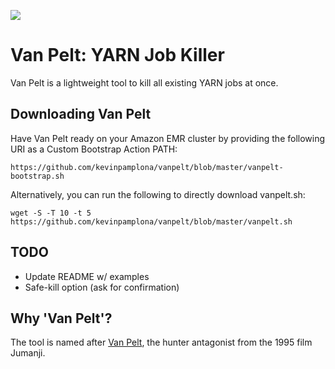 ![]({{site.baseurl}}/http://i.imgur.com/Sy4NoOT.png)

# Van Pelt: YARN Job Killer

Van Pelt is a lightweight tool to kill all existing YARN jobs at once.

## Downloading Van Pelt
Have Van Pelt ready on your Amazon EMR cluster by providing the following URI as a Custom Bootstrap Action PATH:
```
https://github.com/kevinpamplona/vanpelt/blob/master/vanpelt-bootstrap.sh
```

Alternatively, you can run the following to directly download vanpelt.sh:
```
wget -S -T 10 -t 5 https://github.com/kevinpamplona/vanpelt/blob/master/vanpelt.sh
```

## TODO
- Update README w/ examples
- Safe-kill option (ask for confirmation)

## Why 'Van Pelt'?
The tool is named after [Van Pelt](http://villains.wikia.com/wiki/Van_Pelt), the hunter antagonist from the 1995 film Jumanji.
